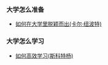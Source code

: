 ### 大学怎么准备
- [如何在大学里脱颖而出(卡尔·纽波特)](https://vdisk.weibo.com/s/FlmEhSJrtucWt)

### 大学怎么学习
- [如何高效学习(斯科特杨)](https://vdisk.weibo.com/s/dBsX51Gf9oHtW)
 
